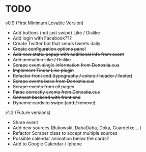 TODO
====================

v0.9 (First Minimum Lovable Version)
* Add buttons (not just swipe) Like / Dislike
* Add login with Facebook???
* Create Twitter bot that sends tweets daily
* ~~Create configuration options panel~~
* ~~Add new state: popup with additional info from event~~
* ~~Add animation Like / Dislike~~
* ~~Scrape event single information from Donostia.eus~~
* ~~Implement Tinder Like plugin~~
* ~~Refactor front end (typography / colors / header / footer)~~
* ~~Scrape events base from Donostia.eus~~
* ~~Scrape events from all pages~~
* ~~Parse correctly events from Donostia.eus~~
* ~~Connect backend with front end~~
* ~~Dynamic cards to swipe (add / remove)~~

v1.2 (Future versions)
* Share event
* Add new sources (Bukowski, DabaDaba, Doka, Guardetxe....)
* Refactor Scraper class to accept multiple sources
* Possible calendar animation below the cards?
* Add to Google Calendar / Iphone
